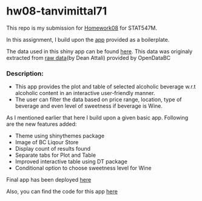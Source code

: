 # hw08-tanvimittal71

This repo is my submission for [Homework08](http://stat545.com/Classroom/assignments/hw08/hw08.html) for STAT547M.

In this assignment, I build upon the [app](https://deanattali.com/blog/building-shiny-apps-tutorial/#12-final-shiny-app-code) provided as a boilerplate.

The data used in this shiny app can be found [here](https://github.com/STAT545-UBC-students/hw08-tanvimittal71/blob/master/bcl/bcl-data.csv). This data was originaly extracted from [raw data](http://pub.data.gov.bc.ca/datasets/176284/BC_Liquor_Store_Product_Price_List.csv)(by Dean Attali) provided by OpenDataBC
### Description:
* This app provides the plot and table of selected alcoholic beverage w.r.t alcoholic content in an interactive user-friendly manner. 
* The user can filter the data based on price range, location, type of beverage and even level of sweetness if beverage is Wine.

As I mentioned earlier that here I build upon a given basic app. Following are the new features added:
* Theme using shinythemes package
* Image of BC Liqour Store
* Display count of results found
* Separate tabs for Plot and Table
* Improved interactive table using DT package
* Conditional option to choose sweetness level for Wine

Final app has been deployed [here](https://tanvimittal.shinyapps.io/BCliquorapp/)

Also, you can find the code for this app [here](https://github.com/STAT545-UBC-students/hw08-tanvimittal71/blob/master/bcl/app.R)



